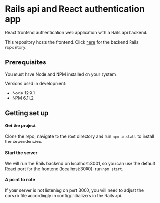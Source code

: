 # Rails api and React authentication app

React frontend authentication web application with a Rails api backend.

This repository hosts the frontend. Click [here](https://github.com/olliebrownlow/rails-and-react-authentication-app-RailsPart) for the backend Rails repository.

## Prerequisites

You must have Node and NPM installed on your system.

Versions used in development:
- Node 12.9.1
- NPM 6.11.2

## Getting set up

#### Get the project

Clone the repo, navigate to the root directory and run `npm install` to install the dependencies.

#### Start the server

We will run the Rails backend on localhost:3001, so you can use the default React port for the frontend (localhost:3000): run `npm start`.

#### A point to note

If your server is not listening on port 3000, you will need to adjust the cors.rb file accordingly in config/initializers in the Rails api.
